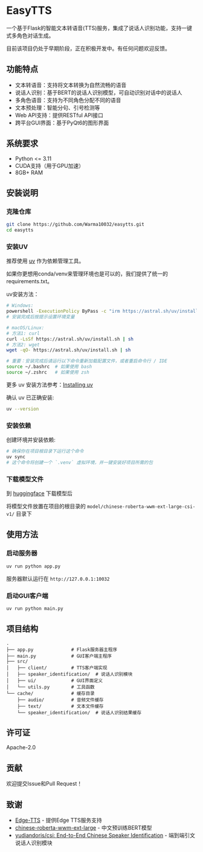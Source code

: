 # EasyTTS

一个基于Flask的智能文本转语音(TTS)服务，集成了说话人识别功能，支持一键式多角色对话生成。

目前该项目仍处于早期阶段，正在积极开发中。有任何问题欢迎反馈。

## 功能特点

- 文本转语音：支持将文本转换为自然流畅的语音
- 说话人识别：基于BERT的说话人识别模型，可自动识别对话中的说话人
- 多角色语音：支持为不同角色分配不同的语音
- 文本预处理：智能分句、引号检测等
- Web API支持：提供RESTful API接口
- 跨平台GUI界面：基于PyQt6的图形界面

## 系统要求

- Python <= 3.11
- CUDA支持（用于GPU加速）
- 8GB+ RAM

## 安装说明

### 克隆仓库

```bash
git clone https://github.com/Warma10032/easytts.git
cd easytts
```

### 安装UV

推荐使用 [uv](https://docs.astral.sh/uv/) 作为依赖管理工具。

如果你更想用conda/venv来管理环境也是可以的，我们提供了统一的requirements.txt。

uv安装方法：

```bash
# Windows:
powershell -ExecutionPolicy ByPass -c "irm https://astral.sh/uv/install.ps1 | iex"
# 安装完成后按提示设置环境变量

# macOS/Linux:
# 方法1: curl
curl -LsSf https://astral.sh/uv/install.sh | sh
# 方法2: wget
wget -qO- https://astral.sh/uv/install.sh | sh

# 重要：安装完成后请运行以下命令重新加载配置文件，或者重启命令行 / IDE
source ~/.bashrc  # 如果使用 bash
source ~/.zshrc   # 如果使用 zsh
```

更多 uv 安装方法参考：[Installing uv](https://docs.astral.sh/uv/getting-started/installation/)

确认 uv 已正确安装:

```bash
uv --version
```

### 安装依赖

创建环境并安装依赖:

```bash
# 确保你在项目根目录下运行这个命令
uv sync
# 这个命令将创建一个 `.venv` 虚拟环境，并一键安装好项目所需的包
```

### 下载模型文件

到 [huggingface](https://huggingface.co/Warma10032/chinese-roberta-wwm-ext-large-csi-v1/) 下载模型后

将模型文件放置在项目的根目录的 `model/chinese-roberta-wwm-ext-large-csi-v1/` 目录下

## 使用方法

### 启动服务器

```bash
uv run python app.py
```

服务器默认运行在 `http://127.0.0.1:10032`

### 启动GUI客户端

```bash
uv run python main.py
```

## 项目结构

```
.
├── app.py              # Flask服务器主程序
├── main.py             # GUI客户端主程序
├── src/
│   ├── client/         # TTS客户端实现
│   ├── speaker_identification/  # 说话人识别模块
│   ├── ui/             # GUI界面定义
│   └── utils.py        # 工具函数
└── cache/              # 缓存目录
    ├── audio/          # 音频文件缓存
    ├── text/           # 文本文件缓存
    └── speaker_identification/  # 说话人识别结果缓存
```

## 许可证

Apache-2.0

## 贡献

欢迎提交Issue和Pull Request！

## 致谢

- [Edge-TTS](https://github.com/rany2/edge-tts) - 提供Edge TTS服务支持
- [chinese-roberta-wwm-ext-large](https://github.com/ymcui/Chinese-BERT-wwm) - 中文预训练BERT模型
- [yudiandoris/csi: End-to-End Chinese Speaker Identification](https://github.com/yudiandoris/csi) - 端到端引文说话人识别模块
